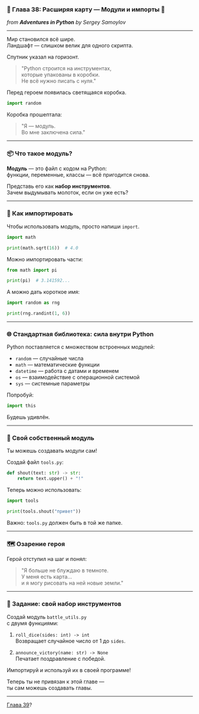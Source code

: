 ### 🧭 Глава 38: Расширяя карту — Модули и импорты 🎢  
*from **Adventures in Python** by Sergey Samoylov*

---

Мир становился всё шире.  
Ландшафт — слишком велик для одного скрипта.

Спутник указал на горизонт.

> "Python строится на инструментах,  
> которые упакованы в коробки.  
> Не всё нужно писать с нуля."

Перед героем появилась светящаяся коробка.

```python
import random
```

Коробка прошептала:

> "Я — модуль.  
> Во мне заключена сила."

---

### 📦 Что такое модуль?

**Модуль** — это файл с кодом на Python:  
функции, переменные, классы — всё пригодится снова.

Представь его как **набор инструментов**.  
Зачем выдумывать молоток, если он уже есть?

---

### 🧱 Как импортировать

Чтобы использовать модуль, просто напиши `import`.

```python
import math

print(math.sqrt(16))  # 4.0
```

Можно импортировать части:

```python
from math import pi

print(pi)  # 3.141592...
```

А можно дать короткое имя:

```python
import random as rng

print(rng.randint(1, 6))
```

---

### 🌐 Стандартная библиотека: сила внутри Python

Python поставляется с множеством встроенных модулей:

- `random` — случайные числа  
- `math` — математические функции  
- `datetime` — работа с датами и временем  
- `os` — взаимодействие с операционной системой  
- `sys` — системные параметры

Попробуй:

```python
import this
```

Будешь удивлён.

---

### 🧰 Свой собственный модуль

Ты можешь создавать модули сам!

Создай файл `tools.py`:

```python
def shout(text: str) -> str:
    return text.upper() + "!"
```

Теперь можно использовать:

```python
import tools

print(tools.shout("привет"))
```

Важно: `tools.py` должен быть в той же папке.

---

### 🗺️ Озарение героя

Герой отступил на шаг и понял:

> "Я больше не блуждаю в темноте.  
> У меня есть карта…  
> и я могу рисовать на ней новые земли."

---

### 🎯 Задание: свой набор инструментов

Создай модуль `battle_utils.py`  
с двумя функциями:

1. `roll_dice(sides: int) -> int`  
   Возвращает случайное число от 1 до `sides`.

2. `announce_victory(name: str) -> None`  
   Печатает поздравление с победой.

Импортируй и используй их в своей программе!

Теперь ты не привязан к этой главе —  
ты сам можешь создавать главы.

---

[Глава 39](Chapter_39)?
